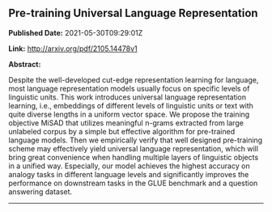 ## Pre-training Universal Language Representation

**Published Date:** 2021-05-30T09:29:01Z

**Link:** http://arxiv.org/pdf/2105.14478v1

**Abstract:**

  Despite the well-developed cut-edge representation learning for language,
most language representation models usually focus on specific levels of
linguistic units. This work introduces universal language representation
learning, i.e., embeddings of different levels of linguistic units or text with
quite diverse lengths in a uniform vector space. We propose the training
objective MiSAD that utilizes meaningful n-grams extracted from large unlabeled
corpus by a simple but effective algorithm for pre-trained language models.
Then we empirically verify that well designed pre-training scheme may
effectively yield universal language representation, which will bring great
convenience when handling multiple layers of linguistic objects in a unified
way. Especially, our model achieves the highest accuracy on analogy tasks in
different language levels and significantly improves the performance on
downstream tasks in the GLUE benchmark and a question answering dataset.


---

